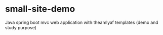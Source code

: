 # small-site-demo
Java spring boot mvc web application with theamlyaf templates (demo and study purpose)
